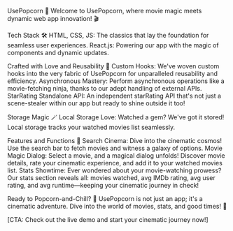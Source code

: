 UsePopcorn 🍿
Welcome to UsePopcorn, where movie magic meets dynamic web app innovation! 🎬

Tech Stack 🛠️
HTML, CSS, JS: The classics that lay the foundation for seamless user experiences.
React.js: Powering our app with the magic of components and dynamic updates.

Crafted with Love and Reusability 💖
Custom Hooks: We've woven custom hooks into the very fabric of UsePopcorn for unparalleled reusability and efficiency.
Asynchronous Mastery: Perform asynchronous operations like a movie-fetching ninja, thanks to our adept handling of external APIs.
StarRating Standalone API: An independent starRating API that's not just a scene-stealer within our app but ready to shine outside it too!

Storage Magic 🪄
Local Storage Love: Watched a gem? We've got it stored! Local storage tracks your watched movies list seamlessly.

Features and Functions 🚀
Search Cinema: Dive into the cinematic cosmos! Use the search bar to fetch movies and witness a galaxy of options.
Movie Magic Dialog: Select a movie, and a magical dialog unfolds! Discover movie details, rate your cinematic experience, and add it to your watched movies list.
Stats Showtime: Ever wondered about your movie-watching prowess? Our stats section reveals all: movies watched, avg IMDb rating, avg user rating, and avg runtime—keeping your cinematic journey in check!

Ready to Popcorn-and-Chill? 🍿
UsePopcorn is not just an app; it's a cinematic adventure. Dive into the world of movies, stats, and good times! 🎉

[CTA: Check out the live demo and start your cinematic journey now!]
